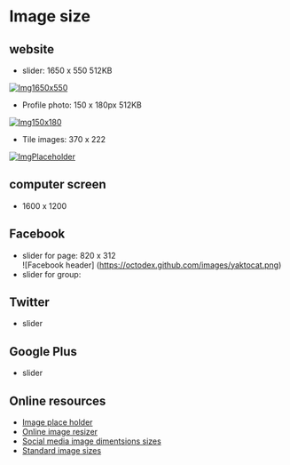 # Image size 

## website

* slider:        1650 x 550    512KB

[![Img1650x550](https://imgplaceholder.com/1650x550)](https://imgplaceholder.com/1650x550)

* Profile photo: 150 x 180px   512KB

[![Img150x180](https://imgplaceholder.com/150x180)](https://imgplaceholder.com/150x180)

* Tile images:   370 x 222

[![ImgPlaceholder](https://imgplaceholder.com/370x222)](https://imgplaceholder.com/370x222)

## computer screen

* 1600 x 1200

## Facebook

* slider for page:        820 x 312  
![Facebook header]
(https://octodex.github.com/images/yaktocat.png)
* slider for group:          

## Twitter

* slider

## Google Plus

* slider

## Online resources


* [Image place holder][lnk2]
* [Online image resizer][lnk3]
* [Social media image dimentsions sizes][lnk1]
* [Standard image sizes][lnk4]

[lnk3]: http://resizeimage.net/
[lnk4]: https://www.fileformat.info/tip/web/imagesize.htm
[lnk2]: https://imgplaceholder.com/

[lnk1]: https://postcron.com/en/blog/social-media-image-dimensions-sizes/
